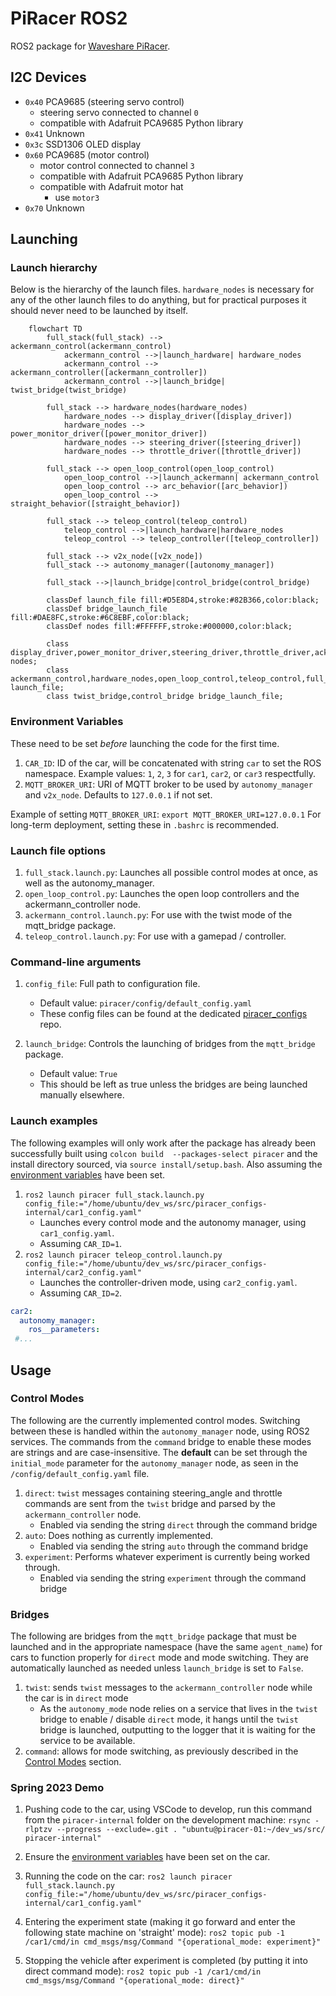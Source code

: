 # PiRacer ROS2
ROS2 package for [Waveshare PiRacer](https://www.waveshare.com/piracer-ai-kit.htm).

## I2C Devices
* `0x40` PCA9685 (steering servo control)
  * steering servo connected to channel `0`
  * compatible with Adafruit PCA9685 Python library
* `0x41` Unknown
* `0x3c` SSD1306 OLED display
* `0x60` PCA9685 (motor control)
  * motor control connected to channel `3`
  * compatible with Adafruit PCA9685 Python library
  * compatible with Adafruit motor hat
    * use `motor3`
* `0x70` Unknown

## Launching

### Launch hierarchy
Below is the hierarchy of the launch files. `hardware_nodes` is necessary for any of the other launch files to do
anything, but for practical purposes it should never need to be launched by itself.
```mermaid
    flowchart TD
        full_stack(full_stack) --> ackermann_control(ackermann_control)
            ackermann_control -->|launch_hardware| hardware_nodes
            ackermann_control --> ackermann_controller([ackermann_controller])
            ackermann_control -->|launch_bridge| twist_bridge(twist_bridge)
        
        full_stack --> hardware_nodes(hardware_nodes)
            hardware_nodes --> display_driver([display_driver])
            hardware_nodes --> power_monitor_driver([power_monitor_driver])
            hardware_nodes --> steering_driver([steering_driver])
            hardware_nodes --> throttle_driver([throttle_driver])
        
        full_stack --> open_loop_control(open_loop_control)
            open_loop_control -->|launch_ackermann| ackermann_control
            open_loop_control --> arc_behavior([arc_behavior])
            open_loop_control --> straight_behavior([straight_behavior])
        
        full_stack --> teleop_control(teleop_control)
            teleop_control -->|launch_hardware|hardware_nodes
            teleop_control --> teleop_controller([teleop_controller])
        
        full_stack --> v2x_node([v2x_node])
        full_stack --> autonomy_manager([autonomy_manager])

        full_stack -->|launch_bridge|control_bridge(control_bridge)
    
        classDef launch_file fill:#D5E8D4,stroke:#82B366,color:black;
        classDef bridge_launch_file fill:#DAE8FC,stroke:#6C8EBF,color:black;
        classDef nodes fill:#FFFFFF,stroke:#000000,color:black;
        
        class display_driver,power_monitor_driver,steering_driver,throttle_driver,ackermann_controller,teleop_controller,arc_behavior,straight_behavior,v2x_node,autonomy_manager nodes;
        class ackermann_control,hardware_nodes,open_loop_control,teleop_control,full_stack launch_file;
        class twist_bridge,control_bridge bridge_launch_file;
```
### Environment Variables
These need to be set *before* launching the code for the first time.
1. `CAR_ID`: ID of the car, will be concatenated with string `car` to set the ROS namespace. 
Example values: `1`, `2`, `3` for `car1`, `car2`, or `car3` respectfully.
1. `MQTT_BROKER_URI`: URI of MQTT broker to be used by `autonomy_manager` and `v2x_node`. 
Defaults to `127.0.0.1` if not set.

Example of setting `MQTT_BROKER_URI`: `export MQTT_BROKER_URI=127.0.0.1` 
For long-term deployment, setting these in `.bashrc` is recommended.

### Launch file options
1. `full_stack.launch.py`: Launches all possible control modes at once, as well as the autonomy_manager.
2. `open_loop_control.py`: Launches the open loop controllers and the ackermann_controller node.
3. `ackermann_control.launch.py`: For use with the twist mode of the mqtt_bridge package.
4. `teleop_control.launch.py`: For use with a gamepad / controller.

### Command-line arguments
1. `config_file`: Full path to configuration file.
    * Default value: `piracer/config/default_config.yaml`
    * These config files can be found at the dedicated 
    [piracer_configs](https://github.com/vcuopencity/piracer_configs-internal) repo.

1. `launch_bridge`: Controls the launching of bridges from the `mqtt_bridge` package.
    * Default value: `True`
    * This should be left as true unless the bridges are being launched manually elsewhere.
  
### Launch examples
The following examples will only work after the package has already been successfully built using `colcon build 
--packages-select piracer` and the install directory sourced, via `source install/setup.bash`. Also assuming the 
[environment variables](#environment-variables) have been set.
1. `ros2 launch piracer full_stack.launch.py config_file:="/home/ubuntu/dev_ws/src/piracer_configs-internal/car1_config.yaml"`
    * Launches every control mode and the autonomy manager, using `car1_config.yaml`.
    * Assuming `CAR_ID=1`.
1. `ros2 launch piracer teleop_control.launch.py config_file:="/home/ubuntu/dev_ws/src/piracer_configs-internal/car2_config.yaml"`
    * Launches the controller-driven mode, using `car2_config.yaml`.
    * Assuming `CAR_ID=2`.
    
```yaml
car2:
  autonomy_manager:
    ros__parameters:
 #...
```

## Usage

### Control Modes
The following are the currently implemented control modes. Switching between these is handled within the `autonomy_manager`
node, using ROS2 services. The commands from the `command` bridge to enable these modes are strings and are 
case-insensitive. The **default** can be set through the `initial_mode` parameter for the `autonomy_manager` node,
as seen in the `/config/default_config.yaml` file.

1. `direct`: `twist` messages containing steering_angle and throttle commands are sent from the 
   `twist` bridge and parsed by the `ackermann_controller` node.
   * Enabled via sending the string `direct` through the command bridge
2. `auto`: Does nothing as currently implemented.
   * Enabled via sending the string `auto` through the command bridge
3. `experiment`: Performs whatever experiment is currently being worked through.
   * Enabled via sending the string `experiment` through the command bridge
   
### Bridges
The following are bridges from the `mqtt_bridge` package that must be launched and in the appropriate namespace (have 
the same `agent_name`) for cars to function  properly for `direct` mode and mode switching. They are automatically
launched as needed unless `launch_bridge` is set to `False`.

1. `twist`: sends `twist` messages to the `ackermann_controller` node while the car is in `direct` mode
   * As the `autonomy_mode` node relies on a service that lives in the `twist` bridge to enable / disable 
     `direct` mode, it hangs until the `twist` bridge is launched, outputting to the logger that it is
     waiting for the service to be available.
1. `command`: allows for mode switching, as previously described in the [Control Modes](#control-modes) section.


### Spring 2023 Demo

1. Pushing code to the car, using VSCode to develop, run this command from the 
`piracer-internal` folder on the development machine: `rsync -rlptzv --progress --exclude=.git . "ubuntu@piracer-01:~/dev_ws/src/
piracer-internal"`

1. Ensure the [environment variables](#environment-variables) have been set on the car. 

1. Running the code on the car: 
`ros2 launch piracer full_stack.launch.py config_file:="/home/ubuntu/dev_ws/src/piracer_configs-internal/car1_config.yaml"`

1. Entering the experiment state (making it go forward and enter the following state machine on 'straight' mode): 
`ros2 topic pub -1 /car1/cmd/in cmd_msgs/msg/Command "{operational_mode: experiment}"`

1. Stopping the vehicle after experiment is completed (by putting it into direct command mode):
`ros2 topic pub -1 /car1/cmd/in cmd_msgs/msg/Command "{operational_mode: direct}"`
